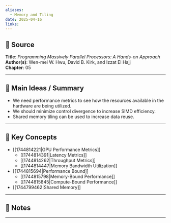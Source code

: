 ```yaml
---
aliases:
  - Memory and Tiling
date: 2025-04-16
links:
---
```


## 📖 Source
**Title**:  _Programming Massively Parallel Processors: A Hands-on Approach_
**Author(s)**:  Wen-mei W. Hwu, David B. Kirk, and Izzat El Hajj  
**Chapter**:  05

---

## 🧠 Main Ideas / Summary
- We need performance metrics to see how the resources available in the hardware are being utilized.
- We should minimize control divergence to increase SIMD efficiency.
- Shared memory tiling can be used to increase data reuse.


---

## 🧩 Key Concepts

- [[1744814221|GPU Performance Metrics]]
	- [[1744814391|Latency Metrics]]
	- [[1744814262|Throughput Metrics]]
	- [[1744814447|Memory Bandwidth Utilization]]
- [[1744815694|Performance Bound]]
	- [[1744815798|Memory-Bound Performance]]
	- [[1744815845|Compute-Bound Performance]]
- [[1744799462|Shared Memory]]




---

## 📝 Notes

---

